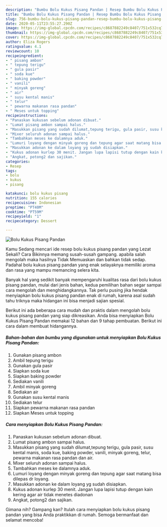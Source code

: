 ```yaml
---
description: "Bumbu Bolu Kukus Pisang Pandan | Resep Bumbu Bolu Kukus Pisang Pandan Yang Menggugah Selera"
title: "Bumbu Bolu Kukus Pisang Pandan | Resep Bumbu Bolu Kukus Pisang Pandan Yang Menggugah Selera"
slug: 756-bumbu-bolu-kukus-pisang-pandan-resep-bumbu-bolu-kukus-pisang-pandan-yang-menggugah-selera
date: 2020-05-11T23:55:27.290Z
image: https://img-global.cpcdn.com/recipes/c8687882249c8407/751x532cq70/bolu-kukus-pisang-pandan-foto-resep-utama.jpg
thumbnail: https://img-global.cpcdn.com/recipes/c8687882249c8407/751x532cq70/bolu-kukus-pisang-pandan-foto-resep-utama.jpg
cover: https://img-global.cpcdn.com/recipes/c8687882249c8407/751x532cq70/bolu-kukus-pisang-pandan-foto-resep-utama.jpg
author: Eliza Rogers
ratingvalue: 4.1
reviewcount: 10
recipeingredient:
- " pisang ambon"
- " tepung terigu"
- " gula pasir"
- " soda kue"
- " baking powder"
- " vanili"
- " minyak goreng"
- " air"
- " susu kental manis"
- " telur"
- " pewarna makanan rasa pandan"
- " Meses untuk topping"
recipeinstructions:
- "Panaskan kukusan sebelum adonan dibuat."
- "Lumat pisang ambon sampai halus."
- "Masukkan pisang yang sudah dilumat,tepung terigu, gula pasir, susu kental manis, soda kue, baking powder, vanili, minyak goreng, telur, pewarna makanan rasa pandan dan air."
- "Mixer seluruh adonan sampai halus."
- "Tambahkan meses ke dalamnya aduk."
- "Lumuri loyang dengan minyak goreng dan tepung agar saat matang bisa dilepas dr loyang."
- "Masukkan adonan ke dalam loyang yg sudah disiapkan."
- "Kukus adonan kurlep 30 menit. Jangan lupa lapisi tutup dengan kain kering agar air tidak menetes diadonan"
- "Angkat, potong2 dan sajikan."
categories:
- Resep
tags:
- bolu
- kukus
- pisang

katakunci: bolu kukus pisang 
nutrition: 155 calories
recipecuisine: Indonesian
preptime: "PT40M"
cooktime: "PT59M"
recipeyield: "1"
recipecategory: Dessert

---
```



![Bolu Kukus Pisang Pandan](https://img-global.cpcdn.com/recipes/c8687882249c8407/751x532cq70/bolu-kukus-pisang-pandan-foto-resep-utama.jpg)

Kamu Sedang mencari ide resep bolu kukus pisang pandan yang Lezat Sekali? Cara Bikinnya memang susah-susah gampang. apabila salah mengolah maka hasilnya Tidak Memuaskan dan bahkan tidak sedap. Padahal bolu kukus pisang pandan yang enak selayaknya memiliki aroma dan rasa yang mampu memancing selera kita.



Banyak hal yang sedikit banyak mempengaruhi kualitas rasa dari bolu kukus pisang pandan, mulai dari jenis bahan, kedua pemilihan bahan segar sampai cara mengolah dan menghidangkannya. Tak perlu pusing jika hendak menyiapkan bolu kukus pisang pandan enak di rumah, karena asal sudah tahu triknya maka hidangan ini bisa menjadi sajian spesial.


Berikut ini ada beberapa cara mudah dan praktis dalam mengolah bolu kukus pisang pandan yang siap dikreasikan. Anda bisa menyiapkan Bolu Kukus Pisang Pandan memakai 12 bahan dan 9 tahap pembuatan. Berikut ini cara dalam membuat hidangannya.

<!--inarticleads1-->

##### Bahan-bahan dan bumbu yang digunakan untuk menyiapkan Bolu Kukus Pisang Pandan:

1. Gunakan  pisang ambon
1. Ambil  tepung terigu
1. Gunakan  gula pasir
1. Siapkan  soda kue
1. Siapkan  baking powder
1. Sediakan  vanili
1. Ambil  minyak goreng
1. Sediakan  air
1. Gunakan  susu kental manis
1. Sediakan  telur
1. Siapkan  pewarna makanan rasa pandan
1. Siapkan  Meses untuk topping




<!--inarticleads2-->

##### Cara menyiapkan Bolu Kukus Pisang Pandan:

1. Panaskan kukusan sebelum adonan dibuat.
1. Lumat pisang ambon sampai halus.
1. Masukkan pisang yang sudah dilumat,tepung terigu, gula pasir, susu kental manis, soda kue, baking powder, vanili, minyak goreng, telur, pewarna makanan rasa pandan dan air.
1. Mixer seluruh adonan sampai halus.
1. Tambahkan meses ke dalamnya aduk.
1. Lumuri loyang dengan minyak goreng dan tepung agar saat matang bisa dilepas dr loyang.
1. Masukkan adonan ke dalam loyang yg sudah disiapkan.
1. Kukus adonan kurlep 30 menit. Jangan lupa lapisi tutup dengan kain kering agar air tidak menetes diadonan
1. Angkat, potong2 dan sajikan.




Gimana nih? Gampang kan? Itulah cara menyiapkan bolu kukus pisang pandan yang bisa Anda praktikkan di rumah. Semoga bermanfaat dan selamat mencoba!
